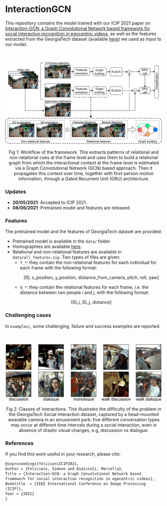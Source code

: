 # InteractionGCN

This repository contains the model trained with our ICIP 2021 paper on [Interaction-GCN: a Graph Convolutional Network based framework for social interaction recognition in egocentric videos](https://arxiv.org/abs/2104.14007), as well as the features extracted from the GeorgiaTech dataset (available [here](http://cbs.ic.gatech.edu/egocentric/datasets.htm)) we used as input to our model. 

<br />
<p align="center">
  <img src="workflow.png" width="600"/>
</p>
<p align="center">
  Fig 1: Workflow of the framework. This extracts patterns of relational and non-relational cues at the frame level and uses them to build a relational graph from which the interactional context at the frame level is estimated via a Graph Convolutional Network (GCN) based approach. Then it propagates this context over time, together with first-person motion information, through a Gated Recurrent Unit (GRU) architecture.
</p>

### Updates
- **20/05/2021**: Accepted to ICIP 2021.
- **08/06/2021**: Pretrained model and features are released.

### Features

The pretrained model and the features of GeorgiaTech dataset are provided:
- Pretrained model is available in the `data/` folder.
- Homographies are available [here](https://drive.google.com/file/d/1KJlx1XYzBza4xOR06-OxdP9g2hZkbux3/view?usp=sharing).
- Relational and non-relational features are available in `data/all_features.zip`. Two types of files are given:
  - `f_*`: they contain the non-relational features for each individual for each frame with the following format: <p align="center">[ID, x_position, y_position, distance_from_camera, pitch, roll, yaw]</p>
  - `d_*`: they contain the relational features for each frame, i.e. the distance between two people _i_ and _j_, with the following format: <p align="center">[ID_i, ID_j, distance]</p>

### Challenging cases
In `examples/`, some challenging, failure and success examples are reported.

<br />

<p align="center">
  <img src="classes.png" width="600"/>
</p>
<p align="center">
  Fig 2: Classes of interactions. This illustrates the difficulty of the problem in the GeorgiaTech Social Interaction dataset, captured by a head-mounted wearable camera in an amusement park: five different conversation types may occur at different time intervals during a social interaction, even in absence of drastic visual changes, e.g, discussion vs dialogue.
</p>

### References
 If you find this work useful in your research, please cite:

```
@inproceedings{felicioniICIP2021,
Author = {Felicioni, Simone and Dimiccoli, Mariella},
Title = {Interaction-GCN: a Graph Convolutional Network based framework for social interaction recognition in egocentric videos},
Booktitle  = {IEEE International Conference on Image Processing (ICIP)},
Year = {2021}
}
```
